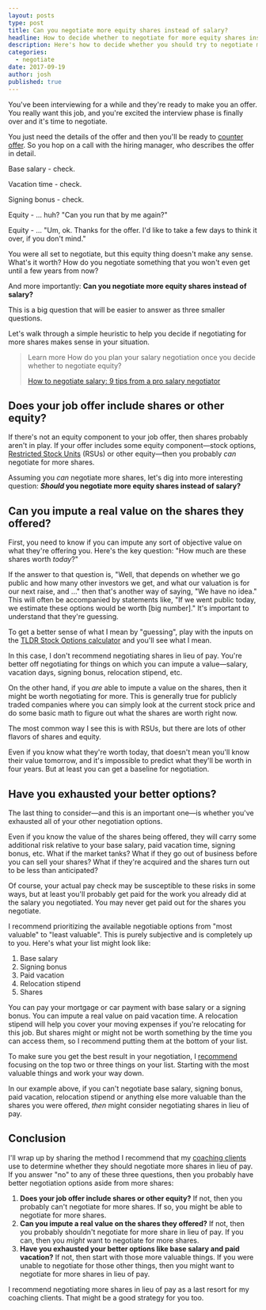 ```yaml
---
layout: posts
type: post
title: Can you negotiate more equity shares instead of salary?
headline: How to decide whether to negotiate for more equity shares instead of base salary
description: Here's how to decide whether you should try to negotiate more equity shares instead of salary when negotiating a job offer.
categories:
  - negotiate
date: 2017-09-19
author: josh
published: true
---
```

You've been interviewing for a while and they're ready to make you an offer. You really want this job, and you're excited the interview phase is finally over and it's time to negotiate.

You just need the details of the offer and then you'll be ready to [counter offer](/salary-negotiation-email-sample/). So you hop on a call with the hiring manager, who describes the offer in detail.

Base salary - check.

Vacation time - check.

Signing bonus - check.

Equity - ... huh? "Can you run that by me again?"

Equity - ... "Um, ok. Thanks for the offer. I'd like to take a few days to think it over, if you don't mind."

You were all set to negotiate, but this equity thing doesn't make any sense. What's it worth? How do you negotiate something that you won't even get until a few years from now?

And more importantly: **Can you negotiate more equity shares instead of salary?**

This is a big question that will be easier to answer as three smaller questions.

Let's walk through a simple heuristic to help you decide if negotiating for more shares makes sense in your situation.

<blockquote class="ico link-callout">
  <p><span>Learn more</span> How do you plan your salary negotiation once you decide whether to negotiate equity?</p>
  <p><a href="/salary-negotiation-guide/">How to negotiate salary: 9 tips from a pro salary negotiator <i class="fas fa-angle-double-right"></i></a></p>
</blockquote>

## Does your job offer include shares or other equity?

If there's not an equity component to your job offer, then shares probably aren't in play. If your offer includes some equity component—stock options, [Restricted Stock Units](http://www.investopedia.com/terms/r/restricted-stock-unit.asp) (RSUs) or other equity—then you probably *can* negotiate for more shares.

Assuming you *can* negotiate more shares, let's dig into more interesting question: ***Should* you negotiate more equity shares instead of salary?**

## Can you impute a real value on the shares they offered?

First, you need to know if you can impute any sort of objective value on what they're offering you. Here's the key question: "How much are these shares worth *today*?"

If the answer to that question is, "Well, that depends on whether we go public and how many other investors we get, and what our valuation is for our next raise, and ..." then that's another way of saying, "We have no idea." This will often be accompanied by statements like, "If we went public today, we estimate these options would be worth [big number]." It's important to understand that they're guessing.

To get a better sense of what I mean by "guessing", play with the inputs on the [TLDR Stock Options calculator](https://tldroptions.io) and you'll see what I mean.

In this case, I don't recommend negotiating shares in lieu of pay. You're better off negotiating for things on which you can impute a value—salary, vacation days, signing bonus, relocation stipend, etc.

On the other hand, if you *are* able to impute a value on the shares, then it might be worth negotiating for more. This is generally true for publicly traded companies where you can simply look at the current stock price and do some basic math to figure out what the shares are worth right now.

The most common way I see this is with RSUs, but there are lots of other flavors of shares and equity.

Even if you know what they're worth today, that doesn't mean you'll know their value tomorrow, and it's impossible to predict what they'll be worth in four years. But at least you can get a baseline for negotiation.

## Have you exhausted your better options?

The last thing to consider—and this is an important one—is whether you've exhausted all of your other negotiation options. 

Even if you know the value of the shares being offered, they will carry some additional risk relative to your base salary, paid vacation time, signing bonus, etc. What if the market tanks? What if they go out of business before you can sell your shares? What if they're acquired and the shares turn out to be less than anticipated?

Of course, your actual pay check may be susceptible to these risks in some ways, but at least you'll probably get paid for the work you already did at the salary you negotiated. You may never get paid out for the shares you negotiate.

I recommend prioritizing the available negotiable options from "most valuable" to "least valuable". This is purely subjective and is completely up to you. Here's what your list might look like:

1. Base salary
2. Signing bonus
3. Paid vacation
4. Relocation stipend
5. Shares

You can pay your mortgage or car payment with base salary or a signing bonus. You can impute a real value on paid vacation time. A relocation stipend will help you cover your moving expenses if you're relocating for this job. But shares might or might not be worth something by the time you can access them, so I recommend putting them at the bottom of your list.

To make sure you get the best result in your negotiation, I [recommend](/salary-negotiation-script-example/) focusing on the top two or three things on your list. Starting with the most valuable things and work your way down. 

In our example above, if you can't negotiate base salary, signing bonus, paid vacation, relocation stipend or anything else more valuable than the shares you were offered, *then* might consider negotiating shares in lieu of pay.

## Conclusion

I'll wrap up by sharing the method I recommend that my [coaching clients](/coach/) use to determine whether they should negotiate more shares in lieu of pay. If you answer "no" to any of these three questions, then you probably have better negotiation options aside from more shares:

1. **Does your job offer include shares or other equity?** If not, then you probably can't negotiate for more shares. If so, you might be able to negotiate for more shares.
2. **Can you impute a real value on the shares they offered?** If not, then you probably shouldn't negotiate for more share in lieu of pay. If you can, then you *might* want to negotiate for more shares.
3. **Have you exhausted your better options like base salary and paid vacation?** If not, then start with those more valuable things. If you were unable to negotiate for those other things, then you might want to negotiate for more shares in lieu of pay.

I recommend negotiating more shares in lieu of pay as a last resort for my coaching clients. That might be a good strategy for you too.